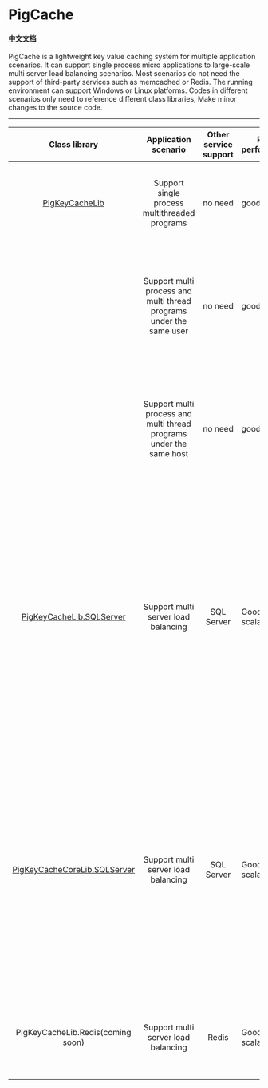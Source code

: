 # PigCache
#### [中文文档](https://github.com/PhongSeow/PigCache/blob/master/README.CN.md)
PigCache is a lightweight key value caching system for multiple application scenarios. It can support single process micro applications to large-scale multi server load balancing scenarios. Most scenarios do not need the support of third-party services such as memcached or Redis. The running environment can support Windows or Linux platforms. Codes in different scenarios only need to reference different class libraries, Make minor changes to the source code.

------

|                        Class library                         |                     Application scenario                     | Other service support | Read performance | Write performance | 运行平台          | Advantage                                                    | Shortcoming                                                  |
| :----------------------------------------------------------: | :----------------------------------------------------------: | :-------------------: | ---------------- | ----------------- | ----------------- | ------------------------------------------------------------ | ------------------------------------------------------------ |
| [PigKeyCacheLib](https://www.nuget.org/packages/PigKeyCacheLib/) |        Support single process multithreaded programs         |        no need        | good             | good              | Windows and Linux | No third-party service support is required, and no fault points will be added | Only single process is supported                             |
|                                                              | Support multi process and multi thread programs under the same user |        no need        | good             | good              | Windows and Linux | It does not need third-party service support, does not increase fault points, and can support multiple processes | Can only be used between programs within the same user session |
|                                                              | Support multi process and multi thread programs under the same host |        no need        | good             | preferably        | Windows and Linux | No third-party service support is required, no fault points will be added, and multi-user process use can be supported | Can only be used on the same server                          |
| [PigKeyCacheLib.SQLServer](https://www.nuget.org/packages/PigKeyCacheLib.SQLServer/) |             Support multi server load balancing              |      SQL Server       | Good, scalable   | Slightly worse    | Windows Only      | This is a scenario with the best read performance and horizontal scalability. It shares database connection with applications, which is equivalent to no third-party service support, and the high availability of the database is better than redis | Poor write performance                                       |
| [PigKeyCacheCoreLib.SQLServer](https://www.nuget.org/packages/PigKeyCacheCoreLib.SQLServer/) |             Support multi server load balancing              |      SQL Server       | Good, scalable   | Slightly worse    | Windows and Linux | This is a scenario with the best read performance and horizontal scalability. It shares database connection with applications, which is equivalent to no third-party service support, and the high availability of the database is better than redis | Poor write performance                                       |
|              PigKeyCacheLib.Redis(coming soon)               |             Support multi server load balancing              |         Redis         | Good, scalable   | very good         | Windows Only      | This is the scenario with the best performance and can be expanded horizontally | Redis is required, which will increase a failure point and the cost of managing redis |

